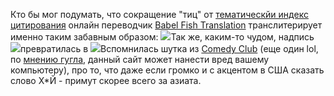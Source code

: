Кто бы мог подумать, что сокращение "тиц" от <a href='http://www.yandex.ru/info/ci.html'>тематическйи индекс цитирования</a> онлайн переводчик <a href='http://babelfish.altavista.com/'>Babel Fish Translation</a> транслитерирует именно таким забавным образом: <img src='/media/pictures/tits.png' />Так же, каким-то чудом, надпись <img src='/media/pictures/boat_orig.jpg' />превратилась в <img src='/media/pictures/boat.jpg' />Вспомнилась шутка из <a href='http://www.comedyclub.ru/'>Comedy Club</a> (еще один lol, по <a href='http://www.google.ru/interstitial?url=http://www.comedyclub.ru/'>мнению гугла</a>, данный сайт может нанести вред вашему компьютеру), про то, что даже если громко и с акцентом в США сказать слово Х*Й - примут скорее всего за азиата. 